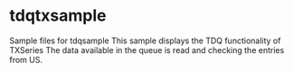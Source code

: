 # tdqtxsample
Sample files for tdqsample
This sample displays the TDQ functionality of TXSeries
The data available in the queue is read and checking the entries from US.
